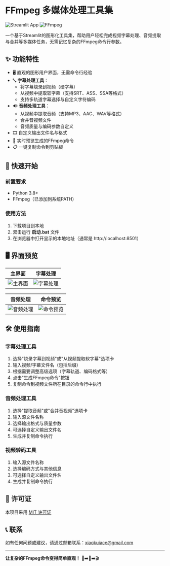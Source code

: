 # FFmpeg 多媒体处理工具集

![Streamlit App](https://img.shields.io/badge/Streamlit-FF4B4B?style=for-the-badge&logo=Streamlit&logoColor=white)
![FFmpeg](https://img.shields.io/badge/FFmpeg-007808?style=for-the-badge&logo=ffmpeg&logoColor=white)

一个基于Streamlit的图形化工具集，帮助用户轻松完成视频字幕处理、音频提取与合并等多媒体任务，无需记忆复杂的FFmpeg命令行参数。

## ✨ 功能特性

- 🖥️ 直观的图形用户界面，无需命令行经验
- 🔤 **字幕处理工具**：
  - 将字幕烧录到视频（硬字幕）
  - 从视频中提取软字幕（支持SRT、ASS、SSA等格式）
  - 支持多轨道字幕选择与自定义字符编码
- 🔊 **音频处理工具**：
  - 从视频中提取音频（支持MP3、AAC、WAV等格式）
  - 合并音视频文件
  - 音频质量与编码参数自定义
- 🎞️ 自定义输出文件名与格式
- 🔄 实时预览生成的FFmpeg命令
- 📋 一键复制命令到剪贴板

## 🚀 快速开始

### 前置要求
- Python 3.8+
- FFmpeg（已添加到系统PATH）

### 使用方法
1. 下载项目到本地
2. 双击运行 **启动.bat** 文件
3. 在浏览器中打开显示的本地地址（通常是 http://localhost:8501）

## 🖥️ 界面预览

| 主界面 | 字幕处理 |
|-------|----------|
| ![主界面](https://youke1.picui.cn/s1/2025/08/01/688ca9aaea0a8.png) | ![字幕处理](https://youke1.picui.cn/s1/2025/08/01/688ca9aacaf44.png) |

| 音频处理 | 命令预览 |
|----------|----------|
| ![音频处理](https://youke1.picui.cn/s1/2025/08/01/688ca9aaa611c.png) | ![命令预览](https://youke1.picui.cn/s1/2025/08/01/688ca9a96c782.png) |

## 🛠️ 使用指南

### 字幕处理工具
1. 选择"烧录字幕到视频"或"从视频提取软字幕"选项卡
2. 输入视频/字幕文件名（包括后缀）
3. 根据需要调整高级选项（字幕轨道、编码格式等）
4. 点击"生成FFmpeg命令"按钮
5. 复制命令到视频文件所在目录的命令行中执行

### 音频处理工具
1. 选择"提取音频"或"合并音视频"选项卡
2. 输入源文件名称
3. 选择输出格式与质量参数
4. 可选择自定义输出文件名
5. 生成并复制命令执行

### 视频转码工具
1. 输入源文件名称
2. 选择编码方式与其他信息
3. 可选择自定义输出文件名
4. 生成并复制命令执行

## 📜 许可证

本项目采用 [MIT 许可证](LICENSE)

## 📞 联系

如有任何问题或建议，请通过邮箱联系：xiaokuiace@gmail.com

---

**让复杂的FFmpeg命令变得简单直观！** 🎥➡️🔄➡️🎬